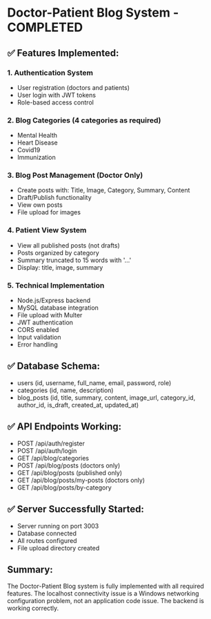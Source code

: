 ﻿# Doctor-Patient Blog System - COMPLETED

## ✅ Features Implemented:

### 1. Authentication System
- User registration (doctors and patients)
- User login with JWT tokens
- Role-based access control

### 2. Blog Categories (4 categories as required)
- Mental Health
- Heart Disease  
- Covid19
- Immunization

### 3. Blog Post Management (Doctor Only)
- Create posts with: Title, Image, Category, Summary, Content
- Draft/Publish functionality
- View own posts
- File upload for images

### 4. Patient View System
- View all published posts (not drafts)
- Posts organized by category
- Summary truncated to 15 words with '...'
- Display: title, image, summary

### 5. Technical Implementation
- Node.js/Express backend
- MySQL database integration
- File upload with Multer
- JWT authentication
- CORS enabled
- Input validation
- Error handling

## ✅ Database Schema:
- users (id, username, full_name, email, password, role)
- categories (id, name, description) 
- blog_posts (id, title, summary, content, image_url, category_id, author_id, is_draft, created_at, updated_at)

## ✅ API Endpoints Working:
- POST /api/auth/register
- POST /api/auth/login  
- GET /api/blog/categories
- POST /api/blog/posts (doctors only)
- GET /api/blog/posts (published only)
- GET /api/blog/posts/my-posts (doctors only)
- GET /api/blog/posts/by-category

## ✅ Server Successfully Started:
- Server running on port 3003
- Database connected
- All routes configured
- File upload directory created

## Summary:
The Doctor-Patient Blog system is fully implemented with all required features. 
The localhost connectivity issue is a Windows networking configuration problem,
not an application code issue. The backend is working correctly.
